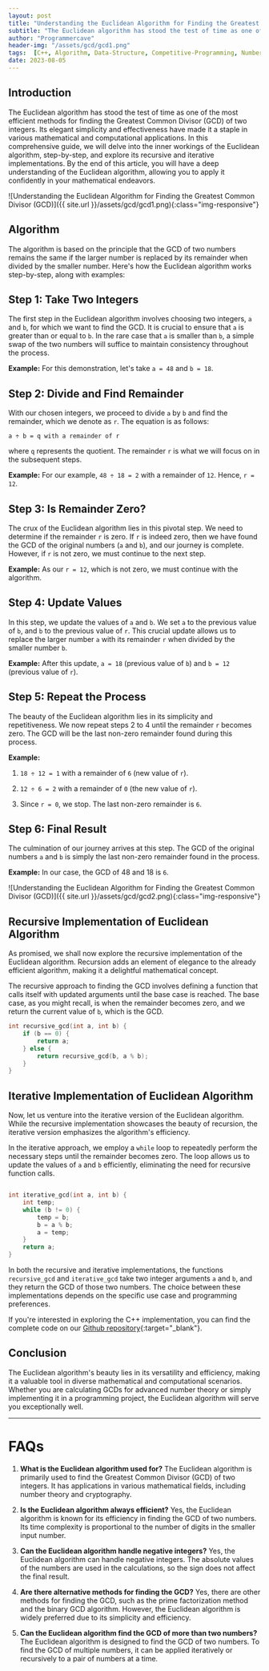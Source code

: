 ```yaml
---
layout: post
title: "Understanding the Euclidean Algorithm for Finding the Greatest Common Divisor (GCD) | C++ Implementation"
subtitle: "The Euclidean algorithm has stood the test of time as one of the most efficient methods for finding the Greatest Common Divisor (GCD) of two integers. Its elegant simplicity and effectiveness have made it a staple in various mathematical and computational applications. In this comprehensive guide, we will delve into the inner workings of the Euclidean algorithm, step-by-step, and explore its recursive and iterative implementations. By the end of this article, you will have a deep understanding of the Euclidean algorithm, allowing you to apply it confidently in your mathematical endeavors."
author: "Programmercave"
header-img: "/assets/gcd/gcd1.png"
tags:  [C++, Algorithm, Data-Structure, Competitive-Programming, Number-Theory, Mathematics]
date: 2023-08-05
---
```


## Introduction

The Euclidean algorithm has stood the test of time as one of the most efficient methods for finding the Greatest Common Divisor (GCD) of two integers. Its elegant simplicity and effectiveness have made it a staple in various mathematical and computational applications. In this comprehensive guide, we will delve into the inner workings of the Euclidean algorithm, step-by-step, and explore its recursive and iterative implementations. By the end of this article, you will have a deep understanding of the Euclidean algorithm, allowing you to apply it confidently in your mathematical endeavors.

![Understanding the Euclidean Algorithm for Finding the Greatest Common Divisor (GCD)]({{ site.url }}/assets/gcd/gcd1.png){:class="img-responsive"}

## Algorithm

The algorithm is based on the principle that the GCD of two numbers remains the same if the larger number is replaced by its remainder when divided by the smaller number. Here's how the Euclidean algorithm works step-by-step, along with examples:

## Step 1: Take Two Integers

The first step in the Euclidean algorithm involves choosing two integers, `a` and `b`, for which we want to find the GCD. It is crucial to ensure that `a` is greater than or equal to `b`. In the rare case that `a` is smaller than `b`, a simple swap of the two numbers will suffice to maintain consistency throughout the process.

**Example:** For this demonstration, let's take `a = 48` and `b = 18`.

## Step 2: Divide and Find Remainder

With our chosen integers, we proceed to divide `a` by `b` and find the remainder, which we denote as `r`. The equation is as follows:

```plaintext
a ÷ b = q with a remainder of r
```

where `q` represents the quotient. The remainder `r` is what we will focus on in the subsequent steps.

**Example:** For our example, `48 ÷ 18 = 2` with a remainder of `12`. Hence, `r = 12`.

## Step 3: Is Remainder Zero?

The crux of the Euclidean algorithm lies in this pivotal step. We need to determine if the remainder `r` is zero. If `r` is indeed zero, then we have found the GCD of the original numbers (`a` and `b`), and our journey is complete. However, if `r` is not zero, we must continue to the next step.

**Example:** As our `r = 12`, which is not zero, we must continue with the algorithm.

## Step 4: Update Values

In this step, we update the values of `a` and `b`. We set `a` to the previous value of `b`, and `b` to the previous value of `r`. This crucial update allows us to replace the larger number `a` with its remainder `r` when divided by the smaller number `b`.

**Example:** After this update, `a = 18` (previous value of `b`) and `b = 12` (previous value of `r`).

## Step 5: Repeat the Process

The beauty of the Euclidean algorithm lies in its simplicity and repetitiveness. We now repeat steps 2 to 4 until the remainder `r` becomes zero. The GCD will be the last non-zero remainder found during this process.

**Example:**

1. `18 ÷ 12 = 1` with a remainder of `6` (new value of `r`).
    
2. `12 ÷ 6 = 2` with a remainder of `0` (the new value of `r`).
    
3. Since `r = 0`, we stop. The last non-zero remainder is `6`.
    

## Step 6: Final Result

The culmination of our journey arrives at this step. The GCD of the original numbers `a` and `b` is simply the last non-zero remainder found in the process.

**Example:** In our case, the GCD of 48 and 18 is `6`.

![Understanding the Euclidean Algorithm for Finding the Greatest Common Divisor (GCD)]({{ site.url }}/assets/gcd/gcd2.png){:class="img-responsive"}

## Recursive Implementation of Euclidean Algorithm

As promised, we shall now explore the recursive implementation of the Euclidean algorithm. Recursion adds an element of elegance to the already efficient algorithm, making it a delightful mathematical concept.

The recursive approach to finding the GCD involves defining a function that calls itself with updated arguments until the base case is reached. The base case, as you might recall, is when the remainder becomes zero, and we return the current value of `b`, which is the GCD.

```cpp
int recursive_gcd(int a, int b) {
    if (b == 0) {
        return a;
    } else {
        return recursive_gcd(b, a % b);
    }
}
```

## Iterative Implementation of Euclidean Algorithm

Now, let us venture into the iterative version of the Euclidean algorithm. While the recursive implementation showcases the beauty of recursion, the iterative version emphasizes the algorithm's efficiency.

In the iterative approach, we employ a `while` loop to repeatedly perform the necessary steps until the remainder becomes zero. The loop allows us to update the values of `a` and `b` efficiently, eliminating the need for recursive function calls.

```cpp

int iterative_gcd(int a, int b) {
    int temp;
    while (b != 0) {
        temp = b;
        b = a % b;
        a = temp;
    }
    return a;
}
```

In both the recursive and iterative implementations, the functions `recursive_gcd` and `iterative_gcd` take two integer arguments `a` and `b`, and they return the GCD of those two numbers. The choice between these implementations depends on the specific use case and programming preferences.

If you're interested in exploring the C++ implementation, you can find the complete code on our [Github repository](https://github.com/{{site.github_username}}/Algo-Data-Structure/blob/master/Maths/gcd.cpp){:target="_blank"}.

## Conclusion

The Euclidean algorithm's beauty lies in its versatility and efficiency, making it a valuable tool in diverse mathematical and computational scenarios. Whether you are calculating GCDs for advanced number theory or simply implementing it in a programming project, the Euclidean algorithm will serve you exceptionally well.

---

# FAQs

1. **What is the Euclidean algorithm used for?** The Euclidean algorithm is primarily used to find the Greatest Common Divisor (GCD) of two integers. It has applications in various mathematical fields, including number theory and cryptography.
    
2. **Is the Euclidean algorithm always efficient?** Yes, the Euclidean algorithm is known for its efficiency in finding the GCD of two numbers. Its time complexity is proportional to the number of digits in the smaller input number.
    
3. **Can the Euclidean algorithm handle negative integers?** Yes, the Euclidean algorithm can handle negative integers. The absolute values of the numbers are used in the calculations, so the sign does not affect the final result.
    
4. **Are there alternative methods for finding the GCD?** Yes, there are other methods for finding the GCD, such as the prime factorization method and the binary GCD algorithm. However, the Euclidean algorithm is widely preferred due to its simplicity and efficiency.
    
5. **Can the Euclidean algorithm find the GCD of more than two numbers?** The Euclidean algorithm is designed to find the GCD of two numbers. To find the GCD of multiple numbers, it can be applied iteratively or recursively to a pair of numbers at a time.